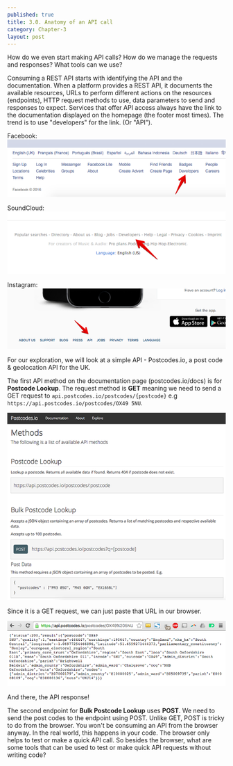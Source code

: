 ```yaml
---
published: true
title: 3.0. Anatomy of an API call
category: Chapter-3
layout: post
---
```

How do we even start making API calls? How do we manage the requests and responses? What tools can we use?

Consuming a REST API starts with identifying the API and the documentation. When a platform provides a REST API, it documents the available resources, URLs to perform different actions on the resources (endpoints), HTTP request methods to use, data parameters to send and responses to expect. Services that offer API access always have the link to the documentation displayed on the homepage (the footer most times). The trend is to use "developers" for the link. (Or "API").

Facebook:
![Facebook developer link](/assets/images/3.0_fb.png)

SoundCloud:
![Soundcloud developer link](/assets/images/3.0_soundcloud.png)

Instagram:
![Instagram developer link](/assets/images/3.0_ig.png)

For our exploration, we will look at a  simple API - Postcodes.io, a post code & geolocation API for the UK.

The first API method on the documentation page (postcodes.io/docs) is for **Postcode Lookup**. The request method is **GET** meaning we need to send a GET request to `api.postcodes.io/postcodes/{postcode}` e.g `https://api.postcodes.io/postcodes/OX49 5NU`.

![](/assets/images/3.0_postcodes.png)

Since it is a GET request, we can just paste that URL in our browser. 

![](/assets/images/3.0_postcodes_response.png)

And there, the API response!

The second endpoint for **Bulk Postcode Lookup** uses **POST**. We need to send the post codes to the endpoint using POST. Unlike GET, POST is tricky to do from the browser. You won't be consuming an API from the browser anyway. In the real world, this happens in your code. The browser only helps to test or make a quick API call. So besides the browser, what are some tools that can be used to test or make quick API requests without writing code?
